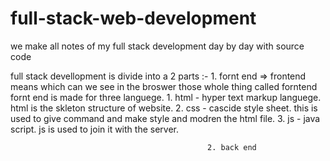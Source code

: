 # full-stack-web-development
we make all notes of my full stack development day by day with source code

full stack devellopment is divide into a 2 parts :- 
                                                1. fornt end => frontend means which can we see in the broswer those whole thing called forntend
                                                                   fornt end is made for three languege.
                                                                   1. html - hyper text markup languege.
                                                                              html is the skleton structure of website.
                                                                   2. css  - cascide style sheet.
                                                                              this is used to give command and make style and modren the html file.
                                                                   3. js   -  java script. js is used to join it with the server. 
                                                      
                                                                  
                                                2. back end
                                                  

